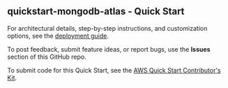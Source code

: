 ## quickstart-mongodb-atlas - Quick Start

For architectural details, step-by-step instructions, and customization options, see the [deployment guide](https://aws-quickstart.github.io/quickstart-mongodb-atlas/).

To post feedback, submit feature ideas, or report bugs, use the **Issues** section of this GitHub repo. 

To submit code for this Quick Start, see the [AWS Quick Start Contributor's Kit](https://aws-quickstart.github.io/).
